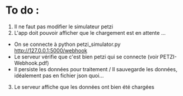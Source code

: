 # To do :

1. Il ne faut pas modifier le simulateur petzi
2. L'app doit pouvoir afficher que le chargement est en attente ...
* On se connecte à python petzi_simulator.py http://127.0.0.1:5000/webhook
* Le serveur vérifie que c'est bien petzi qui se connecte (voir PETZI-Webhook.pdf)
* Il persiste les données pour traitement / Il sauvegarde les données, idéalement pas en fichier json quoi...
3. Le serveur affiche que les données ont bien été chargées